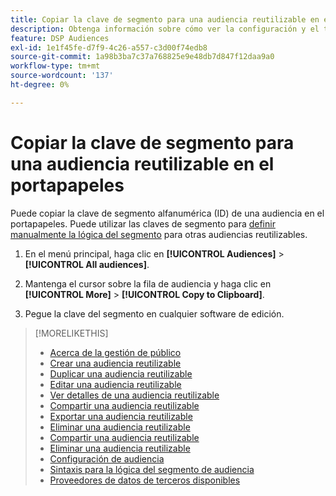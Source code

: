 ```yaml
---
title: Copiar la clave de segmento para una audiencia reutilizable en el portapapeles
description: Obtenga información sobre cómo ver la configuración y el tamaño de audiencia de una audiencia reutilizable.
feature: DSP Audiences
exl-id: 1e1f45fe-d7f9-4c26-a557-c3d00f74edb8
source-git-commit: 1a98b3ba7c37a768825e9e48db7d847f12daa9a0
workflow-type: tm+mt
source-wordcount: '137'
ht-degree: 0%

---
```


# Copiar la clave de segmento para una audiencia reutilizable en el portapapeles

Puede copiar la clave de segmento alfanumérica (ID) de una audiencia en el portapapeles. Puede utilizar las claves de segmento para [definir manualmente la lógica del segmento](audience-segment-logic-syntax.md) para otras audiencias reutilizables.

1. En el menú principal, haga clic en **[!UICONTROL Audiences]** > **[!UICONTROL All audiences]**.

1. Mantenga el cursor sobre la fila de audiencia y haga clic en **[!UICONTROL More]** > **[!UICONTROL Copy to Clipboard]**.

1. Pegue la clave del segmento en cualquier software de edición.

>[!MORELIKETHIS]
>
>* [Acerca de la gestión de público](audience-about.md)
>* [Crear una audiencia reutilizable](reusable-audience-create.md)
>* [Duplicar una audiencia reutilizable](reusable-audience-duplicate.md)
>* [Editar una audiencia reutilizable](reusable-audience-edit.md)
>* [Ver detalles de una audiencia reutilizable](reusable-audience-view-details.md)
>* [Compartir una audiencia reutilizable](reusable-audience-share.md)
>* [Exportar una audiencia reutilizable](reusable-audience-export.md)
>* [Eliminar una audiencia reutilizable](reusable-audience-delete.md)
>* [Compartir una audiencia reutilizable](reusable-audience-share.md)
>* [Eliminar una audiencia reutilizable](reusable-audience-delete.md)
>* [Configuración de audiencia](audience-settings.md)
>* [Sintaxis para la lógica del segmento de audiencia](audience-segment-logic-syntax.md)
>* [Proveedores de datos de terceros disponibles](third-party-data-providers.md)

